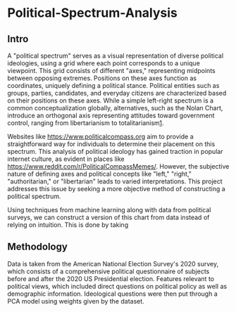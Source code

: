 # Political-Spectrum-Analysis

## Intro

A "political spectrum" serves as a visual representation of diverse political ideologies, using a grid where each point corresponds to a unique viewpoint. This grid consists of different "axes," representing midpoints between opposing extremes. Positions on these axes function as coordinates, uniquely defining a political stance. Political entities such as groups, parties, candidates, and everyday citizens are characterized based on their positions on these axes. While a simple left-right spectrum is a common conceptualization globally, alternatives, such as the Nolan Chart, introduce an orthogonal axis representing attitudes toward government control, ranging from libertarianism to totalitarianism[1].

Websites like <https://www.politicalcompass.org> aim to provide a straightforward way for individuals to determine their placement on this spectrum. This analysis of political ideology has gained traction in popular internet culture, as evident in places like <https://www.reddit.com/r/PoliticalCompassMemes/>. However, the subjective nature of defining axes and political concepts like "left," "right," "authoritarian," or "libertarian" leads to varied interpretations. This project addresses this issue by seeking a more objective method of constructing a political spectrum.

Using techniques from machine learning along with data from political surveys, we can construct a version of this chart from data instead of relying on intuition. This is done by taking 


[1]: https://polquiz.com/

## Methodology

Data is taken from the American National Election Survey's 2020 survey, which consists of a comprehensive political questionnaire of subjects before and after the 2020 US Presidential election. Features relevant to political views, which included direct questions on political policy as well as demographic information. Ideological questions were then put through a PCA model using weights given by the dataset. 

